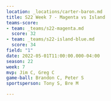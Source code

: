```yaml
---
location: _locations/carter-baron.md
title: S22 Week 7 - Magenta vs Island
teams-score:
- team: _teams/s22-magenta.md
  score: 32
- team: _teams/s22-island-blue.md
  score: 34
field: "1"
date: 2022-05-01T11:00:00.000-04:00
season: 22
week: 7
mvp: Jim C, Greg C
game-ball: Brandon C, Peter S
sportsperson: Tony S, Bre M

---
```

